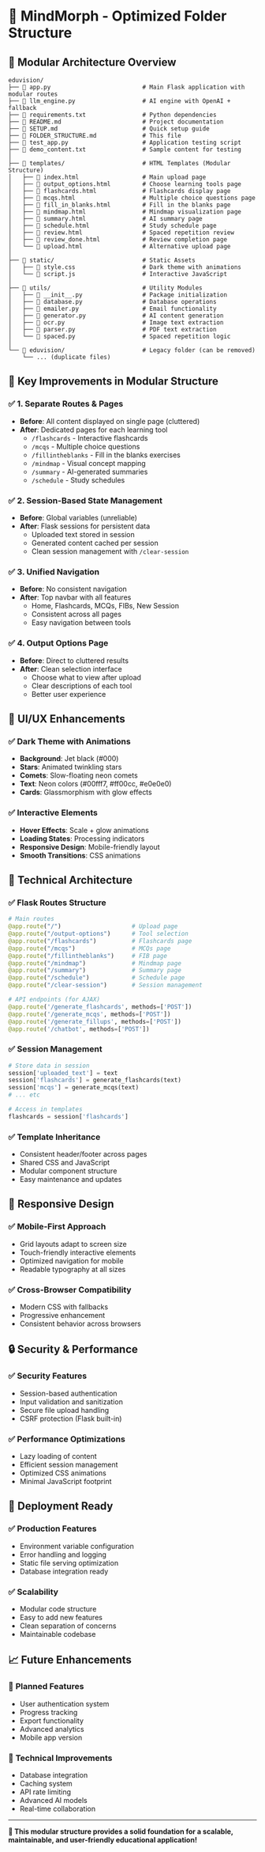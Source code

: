 # 📁 MindMorph - Optimized Folder Structure

## 🎯 **Modular Architecture Overview**

```
eduvision/
├── 📄 app.py                          # Main Flask application with modular routes
├── 📄 llm_engine.py                   # AI engine with OpenAI + fallback
├── 📄 requirements.txt                # Python dependencies
├── 📄 README.md                       # Project documentation
├── 📄 SETUP.md                        # Quick setup guide
├── 📄 FOLDER_STRUCTURE.md             # This file
├── 📄 test_app.py                     # Application testing script
├── 📄 demo_content.txt                # Sample content for testing
│
├── 📁 templates/                      # HTML Templates (Modular Structure)
│   ├── 📄 index.html                  # Main upload page
│   ├── 📄 output_options.html         # Choose learning tools page
│   ├── 📄 flashcards.html             # Flashcards display page
│   ├── 📄 mcqs.html                   # Multiple choice questions page
│   ├── 📄 fill_in_blanks.html         # Fill in the blanks page
│   ├── 📄 mindmap.html                # Mindmap visualization page
│   ├── 📄 summary.html                # AI summary page
│   ├── 📄 schedule.html               # Study schedule page
│   ├── 📄 review.html                 # Spaced repetition review
│   ├── 📄 review_done.html            # Review completion page
│   └── 📄 upload.html                 # Alternative upload page
│
├── 📁 static/                         # Static Assets
│   ├── 📄 style.css                   # Dark theme with animations
│   └── 📄 script.js                   # Interactive JavaScript
│
├── 📁 utils/                          # Utility Modules
│   ├── 📄 __init__.py                 # Package initialization
│   ├── 📄 database.py                 # Database operations
│   ├── 📄 emailer.py                  # Email functionality
│   ├── 📄 generator.py                # AI content generation
│   ├── 📄 ocr.py                      # Image text extraction
│   ├── 📄 parser.py                   # PDF text extraction
│   └── 📄 spaced.py                   # Spaced repetition logic
│
└── 📁 eduvision/                      # Legacy folder (can be removed)
    └── ... (duplicate files)
```

## 🚀 **Key Improvements in Modular Structure**

### ✅ **1. Separate Routes & Pages**
- **Before**: All content displayed on single page (cluttered)
- **After**: Dedicated pages for each learning tool
  - `/flashcards` - Interactive flashcards
  - `/mcqs` - Multiple choice questions
  - `/fillintheblanks` - Fill in the blanks exercises
  - `/mindmap` - Visual concept mapping
  - `/summary` - AI-generated summaries
  - `/schedule` - Study schedules

### ✅ **2. Session-Based State Management**
- **Before**: Global variables (unreliable)
- **After**: Flask sessions for persistent data
  - Uploaded text stored in session
  - Generated content cached per session
  - Clean session management with `/clear-session`

### ✅ **3. Unified Navigation**
- **Before**: No consistent navigation
- **After**: Top navbar with all features
  - Home, Flashcards, MCQs, FIBs, New Session
  - Consistent across all pages
  - Easy navigation between tools

### ✅ **4. Output Options Page**
- **Before**: Direct to cluttered results
- **After**: Clean selection interface
  - Choose what to view after upload
  - Clear descriptions of each tool
  - Better user experience

## 🎨 **UI/UX Enhancements**

### ✅ **Dark Theme with Animations**
- **Background**: Jet black (#000)
- **Stars**: Animated twinkling stars
- **Comets**: Slow-floating neon comets
- **Text**: Neon colors (#00fff7, #ff00cc, #e0e0e0)
- **Cards**: Glassmorphism with glow effects

### ✅ **Interactive Elements**
- **Hover Effects**: Scale + glow animations
- **Loading States**: Processing indicators
- **Responsive Design**: Mobile-friendly layout
- **Smooth Transitions**: CSS animations

## 🔧 **Technical Architecture**

### ✅ **Flask Routes Structure**
```python
# Main routes
@app.route("/")                    # Upload page
@app.route("/output-options")      # Tool selection
@app.route("/flashcards")          # Flashcards page
@app.route("/mcqs")                # MCQs page
@app.route("/fillintheblanks")     # FIB page
@app.route("/mindmap")             # Mindmap page
@app.route("/summary")             # Summary page
@app.route("/schedule")            # Schedule page
@app.route("/clear-session")       # Session management

# API endpoints (for AJAX)
@app.route('/generate_flashcards', methods=['POST'])
@app.route('/generate_mcqs', methods=['POST'])
@app.route('/generate_fillups', methods=['POST'])
@app.route('/chatbot', methods=['POST'])
```

### ✅ **Session Management**
```python
# Store data in session
session['uploaded_text'] = text
session['flashcards'] = generate_flashcards(text)
session['mcqs'] = generate_mcqs(text)
# ... etc

# Access in templates
flashcards = session['flashcards']
```

### ✅ **Template Inheritance**
- Consistent header/footer across pages
- Shared CSS and JavaScript
- Modular component structure
- Easy maintenance and updates

## 📱 **Responsive Design**

### ✅ **Mobile-First Approach**
- Grid layouts adapt to screen size
- Touch-friendly interactive elements
- Optimized navigation for mobile
- Readable typography at all sizes

### ✅ **Cross-Browser Compatibility**
- Modern CSS with fallbacks
- Progressive enhancement
- Consistent behavior across browsers

## 🔒 **Security & Performance**

### ✅ **Security Features**
- Session-based authentication
- Input validation and sanitization
- Secure file upload handling
- CSRF protection (Flask built-in)

### ✅ **Performance Optimizations**
- Lazy loading of content
- Efficient session management
- Optimized CSS animations
- Minimal JavaScript footprint

## 🚀 **Deployment Ready**

### ✅ **Production Features**
- Environment variable configuration
- Error handling and logging
- Static file serving optimization
- Database integration ready

### ✅ **Scalability**
- Modular code structure
- Easy to add new features
- Clean separation of concerns
- Maintainable codebase

## 📈 **Future Enhancements**

### 🔮 **Planned Features**
- User authentication system
- Progress tracking
- Export functionality
- Advanced analytics
- Mobile app version

### 🔧 **Technical Improvements**
- Database integration
- Caching system
- API rate limiting
- Advanced AI models
- Real-time collaboration

---

**🎉 This modular structure provides a solid foundation for a scalable, maintainable, and user-friendly educational application!** 